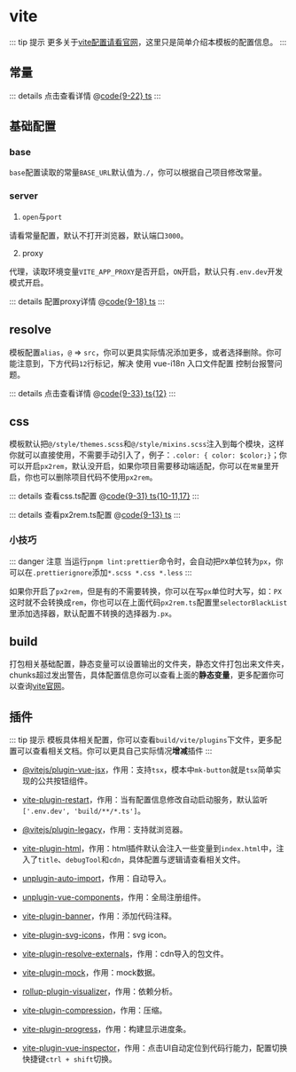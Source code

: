 # vite

::: tip 提示
更多关于[vite配置请看官网]()，这里只是简单介绍本模板的配置信息。
:::

## 常量

::: details 点击查看详情
@[code{9-22} ts](@/build/constant.ts)
:::

## 基础配置

### base

`base`配置读取的常量`BASE_URL`默认值为`./`，你可以根据自己项目修改常量。

### server

1. `open`与`port`

请看常量配置，默认不打开浏览器，默认端口`3000`。

2. proxy

代理，读取环境变量`VITE_APP_PROXY`是否开启，`ON`开启，默认只有`.env.dev`开发模式开启。

::: details 配置proxy详情
@[code{9-18} ts](@/build/vite/proxy.ts)
:::

## resolve

模板配置`alias`，`@` => `src`，你可以更具实际情况添加更多，或者选择删除。你可能注意到，下方代码`12`行标记，解决 使用 vue-i18n 入口文件配置 控制台报警问题。

::: details 点击查看详情
@[code{9-33} ts{12}](@/build/vite/resolve.ts)
:::

## css

模板默认把`@/style/themes.scss`和`@/style/mixins.scss`注入到每个模块，这样你就可以直接使用，不需要手动引入了，例子：`.color: { color: $color;}`；你可以开启`px2rem`，默认没开启，如果你项目需要移动端适配，你可以在`常量`里开启，你也可以删除项目代码不使用`px2rem`。

::: details 查看css.ts配置
@[code{9-31} ts{10-11,17}](@/build/vite/css.ts)
:::

::: details 查看px2rem.ts配置
@[code{9-13} ts](@/build/vite/px2rem.ts)
:::

### 小技巧

::: danger 注意
当运行`pnpm lint:prettier`命令时，会自动把`PX`单位转为`px`，你可以在`.prettierignore`添加`*.scss *.css *.less`
:::

如果你开启了`px2rem`，但是有的不需要转换，你可以在写`px`单位时大写，如：`PX`这时就不会转换成`rem`，你也可以在上面代码`px2rem.ts`配置里`selectorBlackList`里添加选择器，默认配置不转换的选择器为`.px`。

## build

打包相关基础配置，静态变量可以设置输出的文件夹，静态文件打包出来文件夹，chunks超过发出警告，具体配置信息你可以查看上面的**静态变量**，更多配置你可以查询[vite官网](https://cn.vitejs.dev/config/build-options.html)。

## 插件

::: tip 提示
模板具体相关配置，你可以查看`build/vite/plugins`下文件，更多配置可以查看相关文档。你可以更具自己实际情况**增减**插件
:::

+ [@vitejs/plugin-vue-jsx](https://www.npmjs.com/package/@vitejs/plugin-vue-jsx)，作用：支持`tsx`，模本中`mk-button`就是`tsx`简单实现的公共按钮组件。

+ [vite-plugin-restart](https://www.npmjs.com/package/vite-plugin-restart)，作用：当有配置信息修改自动启动服务，默认监听`['.env.dev', 'build/**/*.ts']`。

+ [@vitejs/plugin-legacy](https://www.npmjs.com/package/@vitejs/plugin-legacy)，作用：支持就浏览器。

+ [vite-plugin-html](https://www.npmjs.com/package/vite-plugin-html)，作用：html插件默认会注入一些变量到`index.html`中，注入了`title`、`debugTool`和`cdn`，具体配置与逻辑请查看相关文件。

+ [unplugin-auto-import](https://www.npmjs.com/package/unplugin-auto-import)，作用：自动导入。

+ [unplugin-vue-components](https://www.npmjs.com/package/unplugin-vue-components)，作用：全局注册组件。

+ [vite-plugin-banner](https://www.npmjs.com/package/vite-plugin-banner)，作用：添加代码注释。

+ [vite-plugin-svg-icons](https://www.npmjs.com/package/vite-plugin-svg-icons)，作用：svg icon。

+ [vite-plugin-resolve-externals](https://www.npmjs.com/package/vite-plugin-resolve-externals)，作用：cdn导入的包文件。

+ [vite-plugin-mock](https://www.npmjs.com/package/vite-plugin-mock)，作用：mock数据。

+ [rollup-plugin-visualizer](https://www.npmjs.com/package/rollup-plugin-visualizer)，作用：依赖分析。

+ [vite-plugin-compression](https://www.npmjs.com/package/vite-plugin-compression)，作用：压缩。

+ [vite-plugin-progress](https://www.npmjs.com/package/vite-plugin-progress)，作用：构建显示进度条。

+ [vite-plugin-vue-inspector](https://www.npmjs.com/package/vite-plugin-vue-inspector)，作用：点击UI自动定位到代码行能力，配置切换快捷键`ctrl + shift`切换。